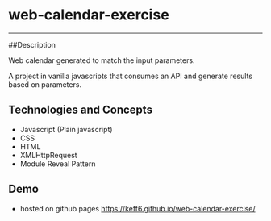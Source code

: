 # web-calendar-exercise
_______________________________________________________
##Description

Web calendar generated to match the input parameters.

A project in vanilla javascripts that consumes an API and generate results based on parameters.

## Technologies and Concepts

* Javascript (Plain javascript)
* CSS
* HTML
* XMLHttpRequest
* Module Reveal Pattern

## Demo

* hosted on github pages
https://keff6.github.io/web-calendar-exercise/
